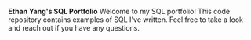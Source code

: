 **Ethan Yang's SQL Portfolio**
Welcome to my SQL portfolio! This code repository contains examples of SQL I've written. Feel free to take a look and reach out if you have any questions.
